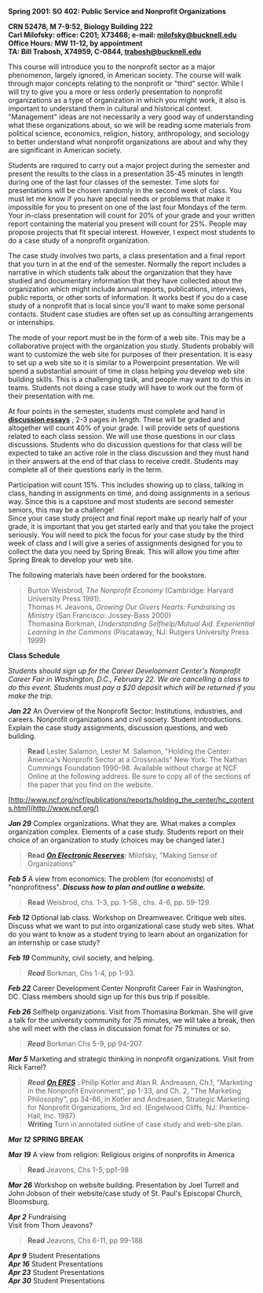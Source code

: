 **Spring 2001: SO 402: Public Service and Nonprofit Organizations**

**CRN 52478, M 7-9:52, Biology Building 222  
Carl Milofsky: office: C201; X73468; e-mail: milofsky@bucknell.edu  
Office Hours: MW 11-12, by appointment  
TA: Bill Trabosh, X74959, C-0844, trabosh@bucknell.edu**

This course will introduce you to the nonprofit sector as a major phenomenon,
largely ignored, in American society. The course will walk through major
concepts relating to the nonprofit or "third" sector. While I will try to give
you a more or less orderly presentation to nonprofit organizations as a type
of organization in which you might work, it also is important to understand
them in cultural and historical context. "Management" ideas are not
necessarily a very good way of understanding what these organizations about,
so we will be reading some materials from political science, economics,
religion, history, anthropology, and sociology to better understand what
nonprofit organizations are about and why they are significant in American
society.

Students are required to carry out a major project during the semester and
present the results to the class in a presentation 35-45 minutes in length
during one of the last four classes of the semester. Time slots for
presentations will be chosen randomly in the second week of class. You must
let me know if you have special needs or problems that make it impossible for
you to present on one of the last four Mondays of the term. Your in-class
presentation will count for 20% of your grade and your written report
containing the material you present will count for 25%. People may propose
projects that fit special interest. However, I expect most students to do a
case study of a nonprofit organization.

The case study involves two parts, a class presentation and a final report
that you turn in at the end of the semester. Normally the report includes a
narrative in which students talk about the organization that they have studied
and documentary information that they have collected about the organization
which might include annual reports, publications, interviews, public reports,
or other sorts of information. It works best if you do a case study of a
nonprofit that is local since you'll want to make some personal contacts.
Student case studies are often set up as consulting arrangements or
internships.

The mode of your report must be in the form of a web site. This may be a
collaborative project with the organization you study. Students probably will
want to customize the web site for purposes of their presentation. It is easy
to set up a web site so it is similar to a Powerpoint presentation. We will
spend a substantial amount of time in class helping you develop web site
building skills. This is a challenging task, and people may want to do this in
teams. Students not doing a case study will have to work out the form of their
presentation with me.

At four points in the semester, students must complete and hand in
**[discussion essays](Discussion.html)** , 2-3 pages in length. These will be
graded and altogether will count 40% of your grade. I will provide sets of
questions related to each class session. We will use those questions in our
class discussions. Students who do discussion questions for that class will be
expected to take an active role in the class discussion and they must hand in
their answers at the end of that class to receive credit. Students may
complete all of their questions early in the term.

Participation will count 15%. This includes showing up to class, talking in
class, handing in assignments on time, and doing assignments in a serious way.
Since this is a capstone and most students are second semester seniors, this
may be a challenge!  
Since your case study project and final report make up nearly half of your
grade, it is important that you get started early and that you take the
project seriously. You will need to pick the focus for your case study by the
third week of class and I will give a series of assignments designed for you
to collect the data you need by Spring Break. This will allow you time after
Spring Break to develop your web site.

The following materials have been ordered for the bookstore.

> Burton Weisbrod, _The Nonprofit Economy_ (Cambridge: Harvard University
Press 1991).  
>  Thomas H. Jeavons, _Growing Our Givers Hearts: Fundraising as Ministry_
(San Francisco: Jossey-Bass 2000)  
>  Thomasina Borkman, _Understanding Selfhelp/Mutual Aid. Experiential
Learning in the Commons_ (Piscataway, NJ: Rutgers University Press 1999)

**Class Schedule**

_Students should sign up for the Career Development Center's Nonprofit Career
Fair in Washington, D.C., February 22. We are cancelling a class to do this
event. Students must pay a $20 deposit which will be returned if you make the
trip._

**_Jan 22_** An Overview of the Nonprofit Sector: Institutions, industries,
and careers. Nonprofit organizations and civil society. Student introductions.
Explain the case study assignments, discussion questions, and web building.

> ****Read**** Lester Salamon, Lester M. Salamon,  "Holding the Center:
America's Nonprofit Sector at a Crossroads" New York: The Nathan Cummings
Foundation 1990-98. Available without charge at NCF Online at the following
address. Be sure to copy all of the sections of the paper that you find on the
website.

>

>
[http://www.ncf.org/ncf/publications/reports/holding_the_center/hc_contents.html](http://www.ncf.org/)

**_Jan 29_** Complex organizations. What they are. What makes a complex
organization complex. Elements of a case study. Students report on their
choice of an organization to study (choices may be changed later.)

> ****Read**** **_[On Electronic
Reserves](http://eres.bucknell.edu/coursepage.asp?cid=224&page=01):_**
Milofsky,  "Making Sense of Organizations"

**_Feb 5_** A view from economics: The problem (for economists) of
"nonprofitness". **_Discuss how to plan and outline a website._**

> ****Read**** Weisbrod, chs. 1-3, pp. 1-58., chs. 4-6, pp. 59-129.

**_Feb 12_** Optional lab class. Workshop on Dreamweaver. Critique web sites.
Discuss what we want to put into organizational case study web sites. What do
you want to know as a student trying to learn about an organization for an
internship or case study?

**_Feb 19_** Community, civil society, and helping.

> **_**Read**_** Borkman, Chs 1-4, pp 1-93.

**_Feb 22_** Career Development Center Nonprofit Career Fair in Washington,
DC. Class members should sign up for this bus trip if possible.

**_Feb 26_** Selfhelp organizations. Visit from Thomasina Borkman. She will
give a talk for the university community for 75 minutes, we will take a break,
then she will meet with the class in discussion fomat for 75 minutes or so.

> **_**Read**_** Borkman Chs 5-9, pp 94-207

**_Mar 5_** Marketing and strategic thinking in nonprofit organizations. Visit
from Rick Farrel?

> **_**Read**_** **_[On
ERES](http://eres.bucknell.edu/coursepage.asp?cid=224&page=01)_** : Philip
Kotler and Alan R. Andreasen, Ch.1, "Marketing in the Nonprofit Environment",
pp 1-33, and Ch. 2, "The Marketing Philosophy", pp 34-66, in Kotler and
Andreasen, Strategic Marketing for Nonprofit Organizations, 3rd ed. (Engelwood
Cliffs, NJ: Prentice-Hall, Inc. 1987)  
>  ****Writing**** Turn in annotated outline of case study and web-site plan.

**_Mar 12_** **SPRING BREAK**

**_Mar 19_** A view from religion: Religious origins of nonprofits in America

> ****Read**** Jeavons, Chs 1-5, pp1-98

**_Mar 26_** Workshop on website building. Presentation by Joel Turrell and
John Jobson of their website/case study of St. Paul's Episcopal Church,
Bloomsburg.

**_Apr 2_** Fundraising  
Visit from Thom Jeavons?

> ****Read**** Jeavons, Chs 6-11, pp 99-188

**_Apr 9_** Student Presentations  
**_Apr 16_** Student Presentations  
**_Apr 23_** Student Presentations  
**_Apr 30_** Student Presentations

